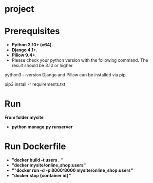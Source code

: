 # project
# Prerequisites
- **Python 3.10+ (x64).**
- **Django 4.1+.**
- **Pillow 9.4+.**
- Please check your python version with the following command. The result should be 3.10 or higher.

python3 --version
Django and Pillow can be installed via pip.

pip3 install -r requirements.txt
# Run
**From folder mysite**
- **python manage.py runserver**

# Run Dockerfile
- **"docker build -t users . "**
- **"docker mysite/online_shop:users"**
- **""docker run -d -p 8000:8000 mysite/online_shop:users"**
- **"docker stop {container id}"**
